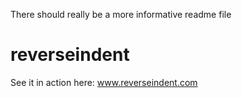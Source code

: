 There should really be a more informative readme file
# reverseindent

See it in action here: www.reverseindent.com
